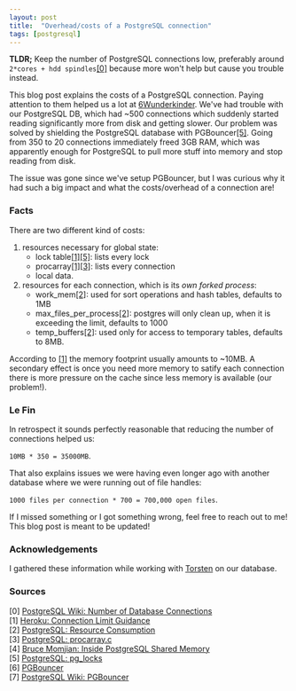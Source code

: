 ```yaml
---
layout: post
title:  "Overhead/costs of a PostgreSQL connection"
tags: [postgresql]
---
```


__TLDR;__ Keep the number of PostgreSQL connections low, preferably around `2*cores + hdd spindles`<a href="#footnote0">[0]</a> because more won't help but cause you trouble instead.

This blog post explains the costs of a PostgreSQL connection. Paying attention to them helped us a lot at [6Wunderkinder](http://www.6wunderkinder.com). We've had trouble with our PostgreSQL DB, which had ~500 connections which suddenly started reading significantly more from disk and getting slower. Our problem was solved by shielding the PostgreSQL database with PGBouncer<a href="#footnote5">[5]</a>. Going from 350 to 20 connections immediately freed 3GB RAM, which was apparently enough for PostgreSQL to pull more stuff into memory and stop reading from disk.

The issue was gone since we've setup PGBouncer, but I was curious why it had such a big impact and what the costs/overhead of a connection are!


### Facts

There are two different kind of costs: 

1. resources necessary for global state:
   * lock table<a href="#footnote1">[1]</a><a href="#footnote5">[5]</a>: lists every lock
   * procarray<a href="#footnote1">[1]</a><a href="#footnote3">[3]</a>: lists every connection
   * local data.
1. resources for each connection, which is its *own forked process*:
   * work\_mem<a href="#footnote2">[2]</a>: used for sort operations and hash tables, defaults to 1MB
   * max\_files\_per\_process<a href="#footnote2">[2]</a>: postgres will only clean up, when it is exceeding the limit, defaults to 1000
   * temp\_buffers<a href="#footnote2">[2]</a>: used only for access to temporary tables, defaults to 8MB.

According to <a href="#footnote1">[1]</a> the memory footprint usually amounts to ~10MB. 
A secondary effect is once you need more memory to satify each connection there is more pressure on the cache since less memory is available (our problem!).

### Le Fin

In retrospect it sounds perfectly reasonable that reducing the number of connections helped us:

`10MB * 350 = 35000MB`.

That also explains issues we were having even longer ago with another database where we were running out of file handles:

`1000 files per connection * 700 = 700,000 open files`. 

If I missed something or I got something wrong, feel free to reach out to me! This blog post is meant to be updated!

### Acknowledgements 

I gathered these information while working with [Torsten](http://torsten.io) on our database.

### Sources

<span id="footnote0">[0]</span> [PostgreSQL Wiki: Number of Database Connections](http://wiki.postgresql.org/wiki/Number_Of_Database_Connections)<br/>
<span id="footnote1">[1]</span> [Heroku: Connection Limit Guidance](https://postgres.heroku.com/blog/past/2013/11/22/connection\_limit\_guidance/)<br />
<span id="footnote2">[2]</span> [PostgreSQL: Resource Consumption](http://www.postgresql.org/docs/9.3/static/runtime-config-resource.html)<br />
<span id="footnote3">[3]</span> [PostgreSQL: procarray.c](http://doxygen.postgresql.org/procarray_8c_source.html)<br />
<span id="footnote4">[4]</span> [Bruce Momjian:  Inside PostgreSQL Shared Memory](http://www.slideshare.net/PostgresOpen/inside-shmem)<br />
<span id="footnote5">[5]</span> [PostgreSQL: pg\_locks](http://www.postgresql.org/docs/9.3/static/view-pg-locks.html)<br />
<span id="footnote6">[6]</span> [PGBouncer](http://pgfoundry.org/projects/pgbouncer/)<br />
<span id="footnote7">[7]</span> [PostgreSQL Wiki: PGBouncer](http://wiki.postgresql.org/wiki/PgBouncer)<br />
